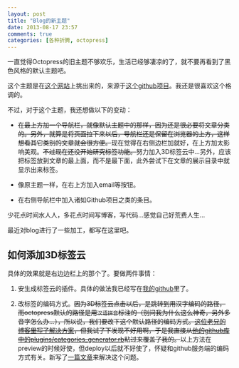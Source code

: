 ```yaml
---
layout: post
title: "Blog的新主题"
date: 2013-08-17 23:57
comments: true
categories: [各种折腾, octopress]
---
```

一直觉得Octopress的旧主题不够欢乐，生活已经够凄凉的了，就不要再看到了黑色风格的默认主题吧。

这个主题是在[这个网站](http://opthemes.com/)上挑出来的，来源于[这个github项目](https://github.com/roberto/oct2-orange)。我还是很喜欢这个格调的。

不过，对于这个主题，我还想做以下的变动：

<!--more-->

* ~~在最上方加一个导航栏，就像默认主题中的那样，因为还是很必要将文章分类的。另外，就算是将页面拉下来以后，导航栏还是保留在浏览器的上方，这样想看其它类别的文章就会很方便。~~现在觉得在右侧边栏加就好，在上方加太影响美观。~~不过现在还没开始研究标签功能。~~努力加入3D标签云中...另外，应该把标签放到文章的最上面，而不是最下面，此外尝试下在文章的展示目录中就显示出来标签。

* 像原主题一样，在右上方加入email等按钮。

* 在右侧导航栏中加入诸如Github项目之类的条目。

少花点时间水人人，多花点时间写博客，写代码...感觉自己好荒费人生...

最近对blog进行了一些加工，都写在这里吧。

## 如何添加3D标签云

具体的效果就是右边边栏上的那个了。要做两件事情：

1. 安生成标签云的插件。具体的做法我已经写在[我的github](https://github.com/guori12321/octopress-cumulus)里了。

2. 改标签的编码方式。~~因为3D标签云点击以后，是跳转到用汉字编码的路径，而octopress默认的路径是用`汉语拼音`标注的（别问我为什么这么神奇，另外多音字怎么办...），所以说，我们要改下这个默认路径的编码方式。[这位老兄的博客里写了解决方案](http://notes.liyaos.com/blog/2013/01/18/octopress/)，但我试了下发现不好用啊，于是我直接从[他的github库中的plugins/categories_generator.rb](https://github.com/lastland/octopress)粘过来覆盖了我的。~~以上方法在preview的时候好使，但deploy以后就不好使了，怀疑和github服务端的编码方式有关。新写了[一篇文章](https://guori12321.githbu.com/blog/2013/08/20/gei-octopresstian-jia-3dyun-biao-qian/)来解决这个问题。

